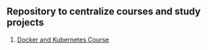 ## Repository to centralize courses and study projects

1. [Docker and Kubernetes Course](./docker_and_kubernetes_course/README.md)